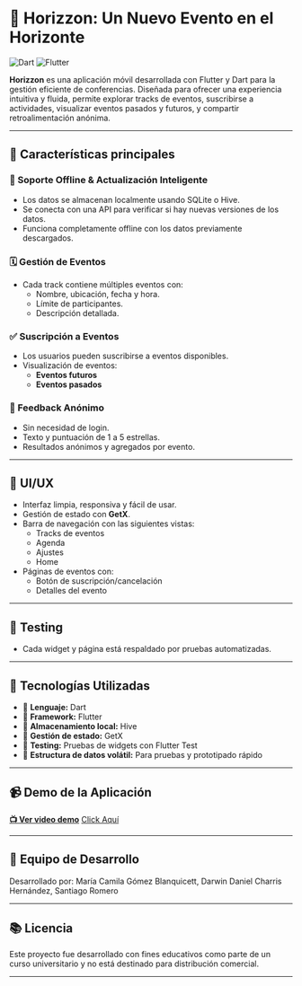 # 🌅 Horizzon: Un Nuevo Evento en el Horizonte


![Dart](https://img.shields.io/badge/Dart-0175C2?style=for-the-badge&logo=dart&logoColor=white)
![Flutter](https://img.shields.io/badge/Flutter-02569B?style=for-the-badge&logo=flutter&logoColor=white)


**Horizzon** es una aplicación móvil desarrollada con Flutter y Dart para la gestión eficiente de conferencias. Diseñada para ofrecer una experiencia intuitiva y fluida, permite explorar tracks de eventos, suscribirse a actividades, visualizar eventos pasados y futuros, y compartir retroalimentación anónima.

---

## 📱 Características principales

### 📶 Soporte Offline & Actualización Inteligente
- Los datos se almacenan localmente usando SQLite o Hive.
- Se conecta con una API para verificar si hay nuevas versiones de los datos.
- Funciona completamente offline con los datos previamente descargados.

### 🗓️ Gestión de Eventos
- Cada track contiene múltiples eventos con:
  - Nombre, ubicación, fecha y hora.
  - Límite de participantes.
  - Descripción detallada.

### ✅ Suscripción a Eventos
- Los usuarios pueden suscribirse a eventos disponibles.
- Visualización de eventos:
  - **Eventos futuros** 
  - **Eventos pasados** 

### 🌟 Feedback Anónimo
- Sin necesidad de login.
- Texto y puntuación de 1 a 5 estrellas.
- Resultados anónimos y agregados por evento.

---

## 🎨 UI/UX
- Interfaz limpia, responsiva y fácil de usar.
- Gestión de estado con **GetX**.
- Barra de navegación con las siguientes vistas:
  - Tracks de eventos
  - Agenda
  - Ajustes
  - Home
- Páginas de eventos con:
  - Botón de suscripción/cancelación
  - Detalles del evento

---

## 🧪 Testing
- Cada widget y página está respaldado por pruebas automatizadas.

---

## 🧱 Tecnologías Utilizadas

- 🧩 **Lenguaje:** Dart
- 📱 **Framework:** Flutter 
- 💾 **Almacenamiento local:** Hive
- 🔄 **Gestión de estado:**  GetX
- 🧪 **Testing:** Pruebas de widgets con Flutter Test
- 🔧 **Estructura de datos volátil:** Para pruebas y prototipado rápido

---

## 📹 Demo de la Aplicación

**[📺 Ver video demo](#)** [Click Aquí](https://youtube.com/shorts/w5lfyp5derU?si=acRLtyHSoY-WnqGA)

---

## 👥 Equipo de Desarrollo

Desarrollado por: María Camila Gómez Blanquicett, Darwin Daniel Charris Hernández, Santiago Romero

---

## 📚 Licencia

Este proyecto fue desarrollado con fines educativos como parte de un curso universitario y no está destinado para distribución comercial.

---

